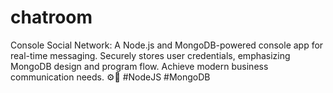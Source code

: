 # chatroom
Console Social Network: A Node.js and MongoDB-powered console app for real-time messaging. Securely stores user credentials, emphasizing MongoDB design and program flow. Achieve modern business communication needs. ⚙️🚀 #NodeJS #MongoDB
